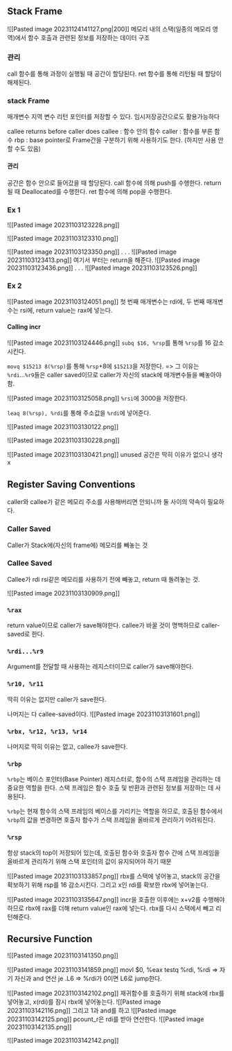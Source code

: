 ## Stack Frame
![[Pasted image 20231124141127.png|200]]
메모리 내의 스택(일종의 메모리 영역)에서 함수 호출과 관련된 정보를 저장하는 데이터 구조
### 관리
call 함수를 통해 과정이 실행될 때 공간이 할당된다.
ret 함수를 통해 리턴될 때 할당이 해제된다.
### stack Frame 
매개변수
지역 변수
리턴 포인터를 저장할 수 있다.
임시저장공간으로도 활용가능하다

callee returns before caller does 
callee : 함수 안의 함수
caller : 함수를 부른 함수
rbp : base pointer로 Frame간을 구분하기 위해 사용하기도 한다. (하지만 사용 안할 수도 있음)
#### 관리
공간은 함수 안으로 들어갔을 때 할당된다.
call 함수에 의해 push를 수행한다.
return될 때 Deallocated를 수행한다.
ret 함수에 의해 pop을 수행한다.
### Ex 1
![[Pasted image 20231103123228.png]]

![[Pasted image 20231103123310.png]]

![[Pasted image 20231103123350.png]]
.
.
.
![[Pasted image 20231103123413.png]]
여기서 부터는 return을 해준다.
![[Pasted image 20231103123436.png]]
.
.
.
![[Pasted image 20231103123526.png]]

### Ex 2
![[Pasted image 20231103124051.png]]
첫 번째 매개변수는 rdi에, 두 번째 매개변수는 rsi에, return value는 rax에 넣는다.
#### Calling incr
![[Pasted image 20231103124446.png]]
`subq $16, %rsp`를 통해 `%rsp`를 16 감소시킨다.

`movq $15213 8(%rsp)`를 통해 `%rsp`+8에 `$15213`을 저장한다. => 그 이유는 `%rdi`...`%r9`들은 caller saved이므로 caller가 자신의 stack에 매개변수들을 빼놓아야 함.

![[Pasted image 20231103125058.png]]
`%rsi`에 3000을 저장한다.

`leaq 8(%rsp), %rdi`를 통해 주소값을 `%rdi`에 넣어준다.

![[Pasted image 20231103130122.png]]

![[Pasted image 20231103130228.png]]

![[Pasted image 20231103130421.png]]
unused 공간은 딱히 이유가 없으니 생각 x
## Register Saving Conventions
caller와 callee가 같은 메모리 주소를 사용해버리면 안되니까 둘 사이의 약속이 필요하다.
### Caller Saved
Caller가 Stack에(자신의 frame에) 메모리를 빼놓는 것
### Callee Saved
Callee가 rdi rsi같은 메모리를 사용하기 전에 빼놓고, return 때 돌려놓는 것.

![[Pasted image 20231103130909.png]]
### `%rax`
return value이므로 caller가 save해야한다.
callee가 바꿀 것이 명백하므로 caller-saved로 한다.
### `%rdi...%r9`
Argument를 전달할 때 사용하는 레지스터이므로 caller가 save해야한다.
### `%r10, %r11`
딱히 이유는 없지만 caller가 save한다.

나머지는 다 callee-saved이다.
![[Pasted image 20231103131601.png]]
### `%rbx, %r12, %r13, %r14`
나머지로 딱히 이유는 없고, callee가 save한다.
### `%rbp`
`%rbp`는 베이스 포인터(Base Pointer) 레지스터로, 함수의 스택 프레임을 관리하는 데 중요한 역할을 한다. 스택 프레임은 함수 호출 및 반환과 관련된 정보를 저장하는 데 사용된다.

`%rbp`는 현재 함수의 스택 프레임의 베이스를 가리키는 역할을 하므로, 호출된 함수에서 `%rbp`의 값을 변경하면 호출자 함수가 스택 프레임을 올바르게 관리하기 어려워진다.
### `%rsp`
항상 stack의 top이 저장되어 있는데, 
호출된 함수와 호출자 함수 간에 스택 프레임을 올바르게 관리하기 위해 스택 포인터의 값이 유지되어야 하기 때문

![[Pasted image 20231103133857.png]]
rbx를 스택에 넣어놓고, stack의 공간을 확보하기 위해 rsp를 16 감소시킨다.
그리고 x인 rdi를 확보한 rbx에 넣어놓는다.

![[Pasted image 20231103135647.png]]
incr을 호출한 이후에는 x+v2를 수행해야 하므로 rbx에 rax를 더해 return value인 rax에 넣는다.
rbx를 다시 스택에서 빼고 리턴해준다.

## Recursive Function
![[Pasted image 20231103141350.png]]

![[Pasted image 20231103141859.png]]
movl $0, %eax
testq %rdi, %rdi => 자기 자신과 and 연산
je .L6 => %rdi가 0이면 L6로 jump한다.

![[Pasted image 20231103142102.png]]
재귀함수를 호출하기 위해 
stack에 rbx를 넣어놓고,
x(rdi)를 잠시 rbx에 넣어놓는다.
![[Pasted image 20231103142116.png]]
그리고 1과 and를 하고 
![[Pasted image 20231103142125.png]]
pcount_r은 rdi를 받아 연산한다.
![[Pasted image 20231103142135.png]]

![[Pasted image 20231103142142.png]]